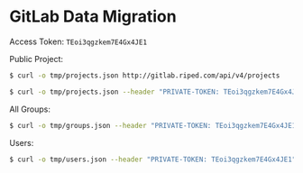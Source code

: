 # GitLab Data Migration

Access Token: `TEoi3qgzkem7E4Gx4JE1`

Public Project:
``` sh
$ curl -o tmp/projects.json http://gitlab.riped.com/api/v4/projects
```

``` sh
$ curl -o tmp/projects.json --header "PRIVATE-TOKEN: TEoi3qgzkem7E4Gx4JE1" "http://gitlab.riped.com/api/v4/projects"
```

All Groups:
``` sh
$ curl -o tmp/groups.json --header "PRIVATE-TOKEN: TEoi3qgzkem7E4Gx4JE1" "http://gitlab.riped.com/api/v4/groups"
```

Users:
``` sh
$ curl -o tmp/users.json --header "PRIVATE-TOKEN: TEoi3qgzkem7E4Gx4JE1" "http://gitlab.riped.com/api/v4/users?per_page=50"
```


